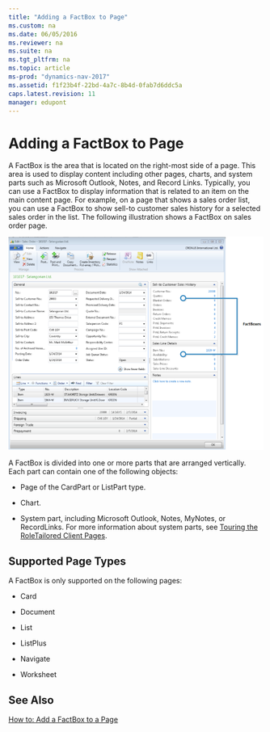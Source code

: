 ```yaml
---
title: "Adding a FactBox to Page"
ms.custom: na
ms.date: 06/05/2016
ms.reviewer: na
ms.suite: na
ms.tgt_pltfrm: na
ms.topic: article
ms-prod: "dynamics-nav-2017"
ms.assetid: f1f23b4f-22bd-4a7c-8b4d-0fab7d6ddc5a
caps.latest.revision: 11
manager: edupont
---
```

# Adding a FactBox to Page
A FactBox is the area that is located on the right\-most side of a page. This area is used to display content including other pages, charts, and system parts such as Microsoft Outlook, Notes, and Record Links. Typically, you can use a FactBox to display information that is related to an item on the main content page. For example, on a page that shows a sales order list, you can use a FactBox to show sell\-to customer sales history for a selected sales order in the list. The following illustration shows a FactBox on sales order page.  
  
 ![Shows FactBox on a sales order](media/NAVRTCFactBoxOverview.png "NAVRTCFactBoxOverview")  
  
 A FactBox is divided into one or more parts that are arranged vertically. Each part can contain one of the following objects:  
  
-   Page of the CardPart or ListPart type.  
  
-   Chart.  
  
-   System part, including Microsoft Outlook, Notes, MyNotes, or RecordLinks. For more information about system parts, see [Touring the RoleTailored Client Pages](Touring-the-RoleTailored-Client-Pages.md).  
  
## Supported Page Types  
 A FactBox is only supported on the following pages:  
  
-   Card  
  
-   Document  
  
-   List  
  
-   ListPlus  
  
-   Navigate  
  
-   Worksheet  
  
## See Also  
 [How to: Add a FactBox to a Page](../Topic/How%20to:%20Add%20a%20FactBox%20to%20a%20Page.md)